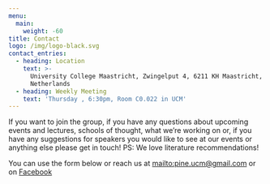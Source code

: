 ```yaml
---
menu:
  main:
    weight: -60
title: Contact
logo: /img/logo-black.svg
contact_entries:
  - heading: Location
    text: >-
      University College Maastricht, Zwingelput 4, 6211 KH Maastricht,
      Netherlands
  - heading: Weekly Meeting
    text: 'Thursday , 6:30pm, Room C0.022 in UCM'
---
```

If you want to join the group, if you have any questions about upcoming events and lectures, schools of thought, what we’re working on or, if you have any suggestions for speakers you would like to see at our events or anything else please get in touch! PS: We love literature recommendations!

You can use the form below or reach us at <mailto:pine.ucm@gmail.com> or on [Facebook](https://www.facebook.com/pineucm/)
